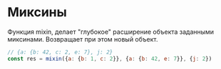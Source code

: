 # Миксины

Функция mixin, делает "глубокое" расширение объекта заданными миксинами. Возвращает при этом новый объект.

```js
// {a: {b: 42, c: 2, e: 7}, j: 2}
const res = mixin({a: {b: 1, c: 2}}, {a: {b: 42, e: 7}}, {j: 2})
```

